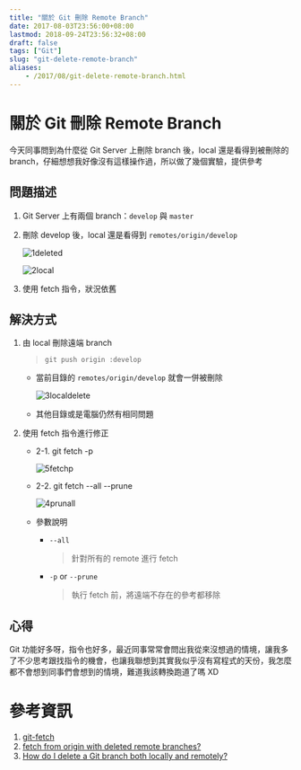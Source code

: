 ```yaml
---
title: "關於 Git 刪除 Remote Branch"
date: 2017-08-03T23:56:00+08:00
lastmod: 2018-09-24T23:56:32+08:00
draft: false
tags: ["Git"]
slug: "git-delete-remote-branch"
aliases:
    - /2017/08/git-delete-remote-branch.html
---
```

# 關於 Git 刪除 Remote Branch
今天同事問到為什麼從 Git Server 上刪除 branch 後，local 還是看得到被刪除的 branch，仔細想想我好像沒有這樣操作過，所以做了幾個實驗，提供參考

## 問題描述

1.  Git Server 上有兩個 branch：`develop` 與 `master`

2.  刪除 develop 後，local 還是看得到 `remotes/origin/develop`

    ![1deleted](https://user-images.githubusercontent.com/3851540/28930838-c3a3406e-78a6-11e7-84a0-3752dc507161.png)

    ![2local](https://user-images.githubusercontent.com/3851540/28930840-c3ca0c1c-78a6-11e7-9fbf-be2288f59dc1.png)

3.  使用 fetch 指令，狀況依舊

## 解決方式

1.  由 local 刪除遠端 branch

    > `git push origin :develop`

    *   當前目錄的 `remotes/origin/develop` 就會一併被刪除

        ![3localdelete](https://user-images.githubusercontent.com/3851540/28930959-22a0f8a4-78a7-11e7-9493-a3207ead804a.png)

    *   其他目錄或是電腦仍然有相同問題

2.  使用 fetch 指令進行修正

    *   2-1. git fetch -p

        ![5fetchp](https://user-images.githubusercontent.com/3851540/28930842-c3e783fa-78a6-11e7-9627-edf8c209c9c4.png)

    *   2-2. git fetch --all --prune

        ![4prunall](https://user-images.githubusercontent.com/3851540/28930843-c3eb9cd8-78a6-11e7-9ad2-7ed72477fe14.png)

    *   參數說明


        *   `--all`

            > 針對所有的 remote 進行 fetch

        *   `-p` or `--prune`

            > 執行 fetch 前，將遠端不存在的參考都移除

## 心得

Git 功能好多呀，指令也好多，最近同事常常會問出我從來沒想過的情境，讓我多了不少思考跟找指令的機會，也讓我聯想到其實我似乎沒有寫程式的天份，我怎麼都不會想到同事們會想到的情境，難道我該轉換跑道了嗎 XD

# 參考資訊

1.  [git-fetch](https://git-scm.com/docs/git-fetch)
2.  [fetch from origin with deleted remote branches?](https://stackoverflow.com/questions/5751582/fetch-from-origin-with-deleted-remote-branches)
3.  [How do I delete a Git branch both locally and remotely?](https://stackoverflow.com/questions/2003505/how-do-i-delete-a-git-branch-both-locally-and-remotely)
